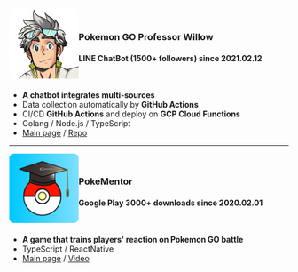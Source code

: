 <img src="./images/professor-willow.png" width="125" align="left" />
<div>
    <br />
    <h3>Pokemon GO Professor Willow</h3>
    <h4>LINE ChatBot (1500+ followers) since 2021.02.12</h4>
    <br />
    <ul>
        <li><strong>A chatbot integrates multi-sources</strong></li>
        <li>Data collection automatically by <strong>GitHub Actions</strong></li>
        <li>CI/CD <strong>GitHub Actions</strong> and deploy on <strong>GCP Cloud Functions</strong></li>
        <li>Golang / Node.js / TypeScript</li>
        <li><a href="https://page.line.me/?accountId=611mscwy">Main page</a> / <a href="https://github.com/pmgo-professor-willow/line-chatbot">Repo</a></li>
    </ul>
</div>

<hr />

<img src="./images/pokementor.png" width="125" align="left" />
<div>
    <br />
    <h3>PokeMentor</h3>
    <h4>Google Play 3000+ downloads since 2020.02.01</h4>
    <br />
    <ul>
        <li><strong>A game that trains players' reaction on Pokemon GO battle</strong></li>
        <li>TypeScript / ReactNative</li>
        <li><a href="https://poke-mentor.salmon.tw/">Main page</a> / <a href="https://www.youtube.com/watch?v=dW4vStLfu-k">Video</a></li>
    </ul>
</div>
